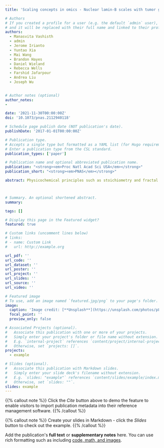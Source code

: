 ```yaml
---
title: 'Scaling concepts in omics - Nuclear lamin-B scales with tumor growth and often predicts poor prognosis, unlike fibrosis'

# Authors
# If you created a profile for a user (e.g. the default `admin` user), write the username (folder name) here
# and it will be replaced with their full name and linked to their profile.
authors:
  - Manasvita Vashisth
  - admin
  - Jerome Irianto
  - Yuntao Xia
  - Mai Wang
  - Brandon Hayes
  - Daniel Wieland
  - Rebecca Wells
  - Farshid Jafarpour
  - Andrea Liu
  - Joseph Wu
  

# Author notes (optional)
author_notes:
- 

date: '2021-11-30T00:00:00Z'
doi: '10.1073/pnas.2112940118'

# Schedule page publish date (NOT publication's date).
publishDate: '2017-01-01T00:00:00Z'

# Publication type.
# Accepts a single type but formatted as a YAML list (for Hugo requirements).
# Enter a publication type from the CSL standard.
publication_types: ['paper']

# Publication name and optional abbreviated publication name.
publication: "<strong><em>Proc Natl Acad Sci USA</em></strong>"
publication_short: "<strong><em>PNAS</em></strong>"

abstract: Physicochemical principles such as stoichiometry and fractal assembly can give rise to characteristic scaling between components that potentially include coexpressed transcripts. For key structural factors within the nucleus and extracellular matrix, we discover specific gene-gene scaling exponents across many of the 32 tumor types in The Cancer Genome Atlas, and we demonstrate utility in predicting patient survival as well as scaling-informed machine learning (SIML). All tumors with adjacent tissue data show cancer-elevated proliferation genes, with some genes scaling with the nuclear filament LMNB1, including the transcription factor FOXM1 that we show directly regulates LMNB1 SIML shows that such regulated cancers cluster together with longer overall survival than dysregulated cancers, but high LMNB1 and FOXM1 in half of regulated cancers surprisingly predict poor survival, including for liver cancer. COL1A1 is also studied because it too increases in tumors, and a pan-cancer set of fibrosis genes shows substoichiometric scaling with COL1A1 but predicts patient outcome only for liver cancer-unexpectedly being prosurvival. Single-cell RNA-seq data show nontrivial scaling consistent with power laws from bulk RNA and protein analyses, and SIML segregates synthetic from contractile cancer fibroblasts. Our scaling approach thus yields fundamentals-based power laws relatable to survival, gene function, and experiments.



# Summary. An optional shortened abstract.
summary: 

tags: []

# Display this page in the Featured widget?
featured: true

# Custom links (uncomment lines below)
# links:
# - name: Custom Link
#   url: http://example.org

url_pdf: ''
url_code: ''
url_dataset: ''
url_poster: ''
url_project: ''
url_slides: ''
url_source: ''
url_video: ''

# Featured image
# To use, add an image named `featured.jpg/png` to your page's folder.
image:
  caption: 'Image credit: [**Unsplash**](https://unsplash.com/photos/pLCdAaMFLTE)'
  focal_point: ''
  preview_only: false

# Associated Projects (optional).
#   Associate this publication with one or more of your projects.
#   Simply enter your project's folder or file name without extension.
#   E.g. `internal-project` references `content/project/internal-project/index.md`.
#   Otherwise, set `projects: []`.
projects:
  - example

# Slides (optional).
#   Associate this publication with Markdown slides.
#   Simply enter your slide deck's filename without extension.
#   E.g. `slides: "example"` references `content/slides/example/index.md`.
#   Otherwise, set `slides: ""`.
slides: example
---
```


{{% callout note %}}
Click the _Cite_ button above to demo the feature to enable visitors to import publication metadata into their reference management software.
{{% /callout %}}

{{% callout note %}}
Create your slides in Markdown - click the _Slides_ button to check out the example.
{{% /callout %}}

Add the publication's **full text** or **supplementary notes** here. You can use rich formatting such as including [code, math, and images](https://docs.hugoblox.com/content/writing-markdown-latex/).
